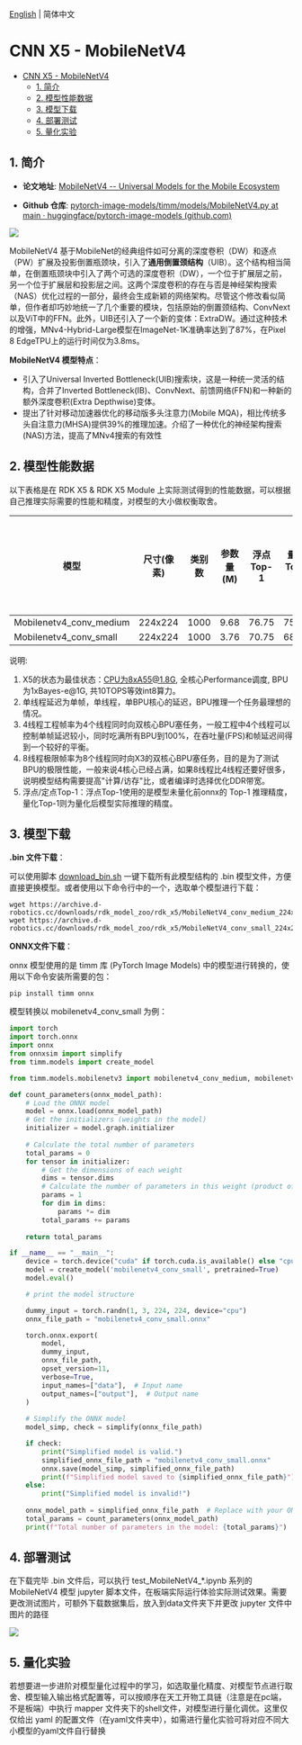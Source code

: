 [English](./README.md) | 简体中文

# CNN X5 - MobileNetV4

- [CNN X5 - MobileNetV4](#cnn-x5---mobilenetv4)
  - [1. 简介](#1-简介)
  - [2. 模型性能数据](#2-模型性能数据)
  - [3. 模型下载](#3-模型下载)
  - [4. 部署测试](#4-部署测试)
  - [5. 量化实验](#5-量化实验)

## 1. 简介

- **论文地址**: [MobileNetV4 -- Universal Models for the Mobile Ecosystem](https://arxiv.org/abs/2404.10518)

- **Github 仓库**: [pytorch-image-models/timm/models/MobileNetV4.py at main · huggingface/pytorch-image-models (github.com)](https://github.com/huggingface/pytorch-image-models/blob/main/timm/models/MobileNetV4.py)

![](./data/MobileNetV4_architecture.png)

MobileNetV4 基于MobileNet的经典组件如可分离的深度卷积（DW）和逐点（PW）扩展及投影倒置瓶颈块，引入了**通用倒置颈结构**（UIB）。这个结构相当简单，在倒置瓶颈块中引入了两个可选的深度卷积（DW），一个位于扩展层之前，另一个位于扩展层和投影层之间。这两个深度卷积的存在与否是神经架构搜索（NAS）优化过程的一部分，最终会生成新颖的网络架构。尽管这个修改看似简单，但作者却巧妙地统一了几个重要的模块，包括原始的倒置颈结构、ConvNext以及ViT中的FFN。此外，UIB还引入了一个新的变体：ExtraDW。通过这种技术的增强，MNv4-Hybrid-Large模型在ImageNet-1K准确率达到了87%，在Pixel 8 EdgeTPU上的运行时间仅为3.8ms。

**MobileNetV4 模型特点**：

- 引入了Universal Inverted Bottleneck(UIB)搜索块，这是一种统一灵活的结构，合并了Inverted Bottleneck(IB)、ConvNext、前馈网络(FFN)和一种新的额外深度卷积(Extra Depthwise)变体。
- 提出了针对移动加速器优化的移动版多头注意力(Mobile MQA)，相比传统多头自注意力(MHSA)提供39%的推理加速。介绍了一种优化的神经架构搜索(NAS)方法，提高了MNv4搜索的有效性


## 2. 模型性能数据

以下表格是在 RDK X5 & RDK X5 Module 上实际测试得到的性能数据，可以根据自己推理实际需要的性能和精度，对模型的大小做权衡取舍。


| 模型           | 尺寸(像素)  | 类别数  | 参数量(M) | 浮点Top-1  | 量化Top-1  | 延迟/吞吐量(单线程) | 延迟/吞吐量(多线程) | 帧率      |
| ------------ | ------- | ---- | ------ | ----- | ----- | ----------- | ----------- | ------- |
| Mobilenetv4_conv_medium | 224x224 | 1000 | 9.68   | 76.75 | 75.14 | 2.42        | 6.91        | 572.36  |
| Mobilenetv4_conv_small  | 224x224 | 1000 | 3.76   | 70.75 | 68.75 | 1.18        | 2.74        | 1436.22 |


说明: 
1. X5的状态为最佳状态：CPU为8xA55@1.8G, 全核心Performance调度, BPU为1xBayes-e@1G, 共10TOPS等效int8算力。
2. 单线程延迟为单帧，单线程，单BPU核心的延迟，BPU推理一个任务最理想的情况。
3. 4线程工程帧率为4个线程同时向双核心BPU塞任务，一般工程中4个线程可以控制单帧延迟较小，同时吃满所有BPU到100%，在吞吐量(FPS)和帧延迟间得到一个较好的平衡。
4. 8线程极限帧率为8个线程同时向X3的双核心BPU塞任务，目的是为了测试BPU的极限性能，一般来说4核心已经占满，如果8线程比4线程还要好很多，说明模型结构需要提高"计算/访存"比，或者编译时选择优化DDR带宽。
5. 浮点/定点Top-1：浮点Top-1使用的是模型未量化前onnx的 Top-1 推理精度，量化Top-1则为量化后模型实际推理的精度。

## 3. 模型下载

**.bin 文件下载**：

可以使用脚本 [download_bin.sh](./model/download_bin.sh) 一键下载所有此模型结构的 .bin 模型文件，方便直接更换模型。或者使用以下命令行中的一个，选取单个模型进行下载：

```shell
wget https://archive.d-robotics.cc/downloads/rdk_model_zoo/rdk_x5/MobileNetV4_conv_medium_224x224_nv12.bin
wget https://archive.d-robotics.cc/downloads/rdk_model_zoo/rdk_x5/MobileNetV4_conv_small_224x224_nv12.bin
```

**ONNX文件下载**：

onnx 模型使用的是 timm 库 (PyTorch Image Models) 中的模型进行转换的，使用以下命令安装所需要的包：

```shell
pip install timm onnx
```

模型转换以 mobilenetv4_conv_small 为例：

```Python
import torch
import torch.onnx
import onnx
from onnxsim import simplify
from timm.models import create_model

from timm.models.mobilenetv3 import mobilenetv4_conv_medium, mobilenetv4_conv_small

def count_parameters(onnx_model_path):
    # Load the ONNX model
    model = onnx.load(onnx_model_path)
    # Get the initializers (weights in the model)
    initializer = model.graph.initializer
    
    # Calculate the total number of parameters
    total_params = 0
    for tensor in initializer:
        # Get the dimensions of each weight
        dims = tensor.dims
        # Calculate the number of parameters in this weight (product of all dimensions)
        params = 1
        for dim in dims:
            params *= dim
        total_params += params
    
    return total_params

if __name__ == "__main__":
    device = torch.device("cuda" if torch.cuda.is_available() else "cpu")
    model = create_model('mobilenetv4_conv_small', pretrained=True)
    model.eval()

    # print the model structure

    dummy_input = torch.randn(1, 3, 224, 224, device="cpu")
    onnx_file_path = "mobilenetv4_conv_small.onnx"

    torch.onnx.export(
        model,
        dummy_input,
        onnx_file_path,
        opset_version=11,
        verbose=True,
        input_names=["data"],  # Input name
        output_names=["output"],  # Output name
    )
    
    # Simplify the ONNX model
    model_simp, check = simplify(onnx_file_path)

    if check:
        print("Simplified model is valid.")
        simplified_onnx_file_path = "mobilenetv4_conv_small.onnx"
        onnx.save(model_simp, simplified_onnx_file_path)
        print(f"Simplified model saved to {simplified_onnx_file_path}")
    else:
        print("Simplified model is invalid!")
        
    onnx_model_path = simplified_onnx_file_path  # Replace with your ONNX model path
    total_params = count_parameters(onnx_model_path)
    print(f"Total number of parameters in the model: {total_params}")
```

## 4. 部署测试

在下载完毕 .bin 文件后，可以执行 test_MobileNetV4_*.ipynb 系列的 MobileNetV4 模型 jupyter 脚本文件，在板端实际运行体验实际测试效果。需要更改测试图片，可额外下载数据集后，放入到data文件夹下并更改 jupyter 文件中图片的路径

![](./data/inference.png)

## 5. 量化实验

若想要进一步进阶对模型量化过程中的学习，如选取量化精度、对模型节点进行取舍、模型输入输出格式配置等，可以按顺序在天工开物工具链（注意是在pc端，不是板端）中执行 mapper 文件夹下的shell文件，对模型进行量化调优。这里仅仅给出 yaml 的配置文件（在yaml文件夹中），如需进行量化实验可将对应不同大小模型的yaml文件自行替换

